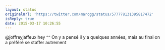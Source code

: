```yaml
---
layout: status
originalUrl: 'https://twitter.com/marcgg/status/577778131395817472'
isReply: true
date: 2015-03-17 10:26:55
---
```


@joffreyjaffeux hey ^^ On y a pensé il y a quelques années, mais au final on a préféré se staffer autrement
